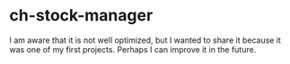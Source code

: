﻿# ch-stock-manager

 I am aware that it is not well optimized, but I wanted to share it because it was one of my first projects. Perhaps I can improve it in the future.

